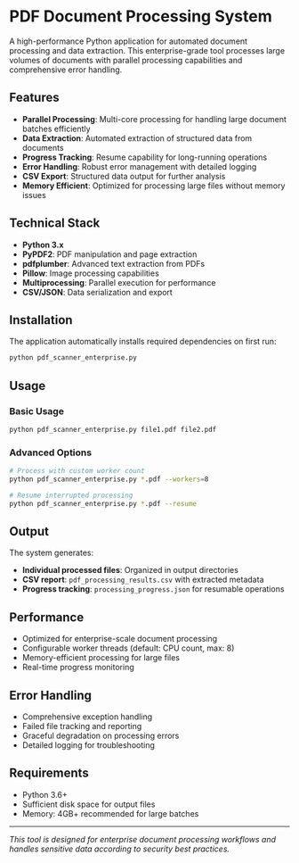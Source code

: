 # PDF Document Processing System

A high-performance Python application for automated document processing and data extraction. This enterprise-grade tool processes large volumes of documents with parallel processing capabilities and comprehensive error handling.

## Features

- **Parallel Processing**: Multi-core processing for handling large document batches efficiently
- **Data Extraction**: Automated extraction of structured data from documents
- **Progress Tracking**: Resume capability for long-running operations
- **Error Handling**: Robust error management with detailed logging
- **CSV Export**: Structured data output for further analysis
- **Memory Efficient**: Optimized for processing large files without memory issues

## Technical Stack

- **Python 3.x**
- **PyPDF2**: PDF manipulation and page extraction
- **pdfplumber**: Advanced text extraction from PDFs
- **Pillow**: Image processing capabilities
- **Multiprocessing**: Parallel execution for performance
- **CSV/JSON**: Data serialization and export

## Installation

The application automatically installs required dependencies on first run:

```bash
python pdf_scanner_enterprise.py
```

## Usage

### Basic Usage
```bash
python pdf_scanner_enterprise.py file1.pdf file2.pdf
```

### Advanced Options
```bash
# Process with custom worker count
python pdf_scanner_enterprise.py *.pdf --workers=8

# Resume interrupted processing
python pdf_scanner_enterprise.py *.pdf --resume
```

## Output

The system generates:
- **Individual processed files**: Organized in output directories
- **CSV report**: `pdf_processing_results.csv` with extracted metadata
- **Progress tracking**: `processing_progress.json` for resumable operations

## Performance

- Optimized for enterprise-scale document processing
- Configurable worker threads (default: CPU count, max: 8)
- Memory-efficient processing for large files
- Real-time progress monitoring

## Error Handling

- Comprehensive exception handling
- Failed file tracking and reporting
- Graceful degradation on processing errors
- Detailed logging for troubleshooting

## Requirements

- Python 3.6+
- Sufficient disk space for output files
- Memory: 4GB+ recommended for large batches

---

*This tool is designed for enterprise document processing workflows and handles sensitive data according to security best practices.*
